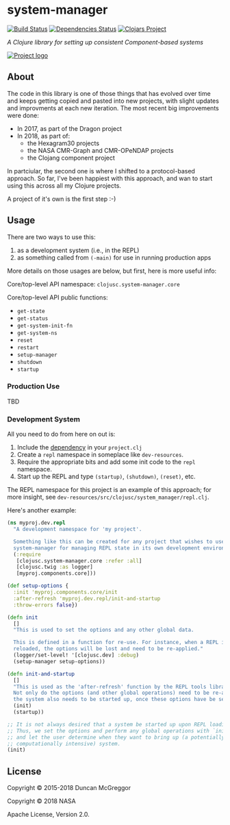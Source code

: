 # system-manager

[![Build Status][travis-badge]][travis]
[![Dependencies Status][deps-badge]][deps]
[![Clojars Project][clojars-badge]][clojars]

*A Clojure library for setting up consistent Component-based systems*

[![Project logo][logo]][logo-link]


## About

The code in this library is one of those things that has evolved over time and
keeps getting copied and pasted into new projects, with slight updates and
improvments at each new iteration. The most recent big improvements were
done:
* In 2017, as part of the Dragon project
* In 2018, as part of:
   * the Hexagram30 projects
   * the NASA CMR-Graph and CMR-OPeNDAP projects
   * the Clojang component project

In partciular, the second one is where I shifted to a protocol-based approach.
So far, I've been happiest with this approach, and wan to start using this
across all my Clojure projects.

A project of it's own is the first step :-)


## Usage

There are two ways to use this:

1. as a development system (i.e., in the REPL)
1. as something called from `(-main)` for use in running production apps

More details on those usages are below, but first, here is more useful
info:

Core/top-level API namespace: `clojusc.system-manager.core`

Core/top-level API public functions:

* `get-state`
* `get-status`
* `get-system-init-fn`
* `get-system-ns`
* `reset`
* `restart`
* `setup-manager`
* `shutdown`
* `startup`


### Production Use

TBD


### Development System

All you need to do from here on out is:

1. Include the [dependency][dep] in your `project.clj`
1. Create a `repl` namespace in someplace like `dev-resources`.
1. Require the appropriate bits and add some init code to the `repl` namespace.
1. Start up the REPL and type `(startup)`, `(shutdown)`,
   `(reset)`, etc.

The REPL namespace for this project is an example of this approach; for more
insight, see `dev-resources/src/clojusc/system_manager/repl.clj`.

Here's another example:

```clj
(ns myproj.dev.repl
  "A development namespace for 'my project'.

  Something like this can be created for any project that wishes to use the
  system-manager for managing REPL state in its own development environment."
  (:require
   [clojusc.system-manager.core :refer :all]
   [clojusc.twig :as logger]
   [myproj.components.core]))

(def setup-options {
  :init 'myproj.components.core/init
  :after-refresh 'myproj.dev.repl/init-and-startup
  :throw-errors false})

(defn init
  []
  "This is used to set the options and any other global data.

  This is defined in a function for re-use. For instance, when a REPL is
  reloaded, the options will be lost and need to be re-applied."
  (logger/set-level! '[clojusc.dev] :debug)
  (setup-manager setup-options))

(defn init-and-startup
  []
  "This is used as the 'after-refresh' function by the REPL tools library.
  Not only do the options (and other global operations) need to be re-applied,
  the system also needs to be started up, once these options have be set up."
  (init)
  (startup))

;; It is not always desired that a system be started up upon REPL loading.
;; Thus, we set the options and perform any global operations with `init`,
;; and let the user determine when they want to bring up (a potentially
;; computationally intensive) system.
(init)
```


## License

Copyright © 2015-2018 Duncan McGreggor

Copyright © 2018 NASA

Apache License, Version 2.0.


<!-- Named page links below: /-->

[logo]: https://avatars0.githubusercontent.com/u/18177940?s=250
[logo-large]: https://avatars0.githubusercontent.com/u/18177940
[logo-link]: https://github.com/clojusc/
[dep]: https://clojars.org/clojusc/system-manager
[travis]: https://travis-ci.org/clojusc/system-manager
[travis-badge]: https://travis-ci.org/clojusc/system-manager.png?branch=master
[deps]: http://jarkeeper.com/clojusc/system-manager
[deps-badge]: http://jarkeeper.com/clojusc/system-manager/status.svg
[clojars]: https://clojars.org/clojusc/system-manager
[clojars-badge]: https://img.shields.io/clojars/v/clojusc/system-manager.svg
